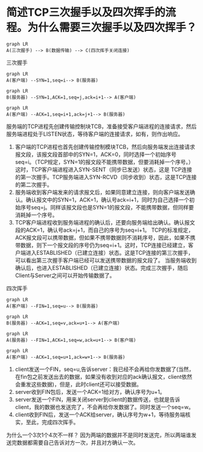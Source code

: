 # 简述TCP三次握手以及四次挥手的流程。为什么需要三次握手以及四次挥手？

```mermaid
graph LR
A(三次握手) --> B(数据传输) --> C(四次挥手关闭连接)
```

三次握手

```mermaid
graph LR
A(客户端) --SYN=1,seq=i--> B(服务器)
```
```mermaid
graph LR
B(服务器) --SYN=1,ACK=1,seq=j,ack=i+1--> A(客户端)
```
```mermaid
graph LR
A(客户端) --ACK=1,seq=i+1,ack=j+1--> B(服务器)
```

服务端的TCP进程先创建传输控制块TCB，准备接受客户端进程的连接请求，然后服务端进程处于LISTEN状态，等待客户端的连接请求，如有，则作出响应。

1. 客户端的TCP进程也首先创建传输控制模块TCB，然后向服务端发出连接请求报文段，该报文段首部中的SYN=1，ACK=0，同时选择一个初始序号 seq=i。（TCP规定，SYN=1的报文段不能携带数据，但要消耗掉一个序号。）这时，TCP客户端进程进入SYN-SENT（同步已发送）状态，这是 TCP连接的第一次握手。TCP服务端进入SYN-RCVD（同步收到）状态，这是TCP连接的第二次握手。 
2. 服务端收到客户端发来的请求报文后，如果同意建立连接，则向客户端发送确认。确认报文中的SYN=1，ACK=1，确认号ack=i+1，同时为自己选择一个初始序号seq=j。同样该报文段也是SYN=1的报文段，不能携带数据，但同样要消耗掉一个序号。
3. TCP客户端进程收到服务端进程的确认后，还要向服务端给出确认。确认报文段的ACK=1，确认号ack=j+1，而自己的序号为seq=i+1。 TCP的标准规定，ACK报文段可以携带数据，但如果不携带数据则不消耗序号，因此，如果不携带数据，则下一个报文段的序号仍为seq=i+1。这时，TCP连接已经建立，客户端进入ESTABLISHED（已建立连接）状态。这是TCP连接的第三次握手，可以看出第三次握手客户端已经可以发送携带数据的报文段了。 当服务端收到确认后，也进入ESTABLISHED（已建立连接）状态。完成三次握手，随后Client与Server之间可以开始传输数据了。

四次挥手
```mermaid
graph LR
A(客户端) --FIN=1,seq=u--> B(服务器)
```
```mermaid
graph LR
B(服务器) --ACK=1,seq=v,ack=u+1--> A(客户端)
```
```mermaid
graph LR
A(服务器) --FIN=1,ACK=1,seq=w,ack=u+1--> B(客户端)
```
```mermaid
graph LR
A(客户端) --ACK=1,seq=u+1,ack=w+1--> B(服务器)
```

1. client发送一个FIN，seq=u,告诉server：我已经不会再给你发数据了(当然，在fin包之前发送出去的数据，如果没有收到对应的ack确认报文，client依然会重发这些数据)，但是，此时client还可以接受数据。
2. server收到FIN包后，发送一个ACK=1给对方，确认序号为u+1。
3. server发送一个FIN，用来关闭server到client的数据传送，也就是告诉client，我的数据也发送完了，不会再给你发数据了。同时发送一个seq=w。
4. client收到FIN后，发送一个ACK给server，确认序号为w+1，等待服务端核实，至此，完成四次挥手。

为什么一个3次1个4次不一样？
因为两端的数据并不是同时发送完，所以两端谁发送完数据都需要自己告诉对方一次，并且对方确认一次。
